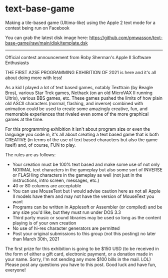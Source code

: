 # text-base-game

Making a tile-based game (Ultima-like) using the Apple 2 text mode for a contest being run on Facebook 

You can grab the latest disk image here: https://github.com/pmwasson/text-base-game/raw/main/disk/template.dsk

---

Official contest announcement from Roby Sherman's Apple II Software Enthusiasts

THE FIRST A2SE PROGRAMMING EXHIBITION OF 2021 is here and it's all about doing more with less! 

As a kid I played a lot of text based games, notably Texttrain (by Beagle Bros), various Star Trek games, Nethack (on an old MicroVAX II running Ultrix), various BBS games, etc. These games pushed the limits of how plain old ASCII characters (normal, flashing, and inverse) combined with animation could be used to create some amazingly creative, fun, and memorable experiences that rivaled even some of the more graphical games at the time.

For this programming exhibition it isn't about program size or even the language you code in, it's all about creating a text based game that is both CREATIVE (in terms of the use of text based characters but also the game itself) and, of course, FUN to play.

The rules are as follows:
* Your creation must be 100% text based and make some use of not only NORMAL text characters in the gameplay but also some sort of INVERSE or FLASHing characters in the gameplay as well (not just in the instructions, intro screen, messages, etc.)
* 40 or 80 columns are acceptable
* You can use MouseText but I would advise caution here as not all Apple II models have them and may not have the version of MouseText you want
* Programs can be written in Applesoft or Assembler (or compiled) and be any size you'd like, but they must run under DOS 3.3
* Third party music or sound libraries may be used so long as the content playing is of your own creation
* No use of hi-res character generators are permitted
* Post your original submissions to this group (not this posting) no later than March 30th, 2021

The first prize for this exhibition is going to be $150 USD (to be received in the form of either a gift card, electronic payment, or a donation made in your name. Sorry, I'm not sending any more $100 bills in the mail. LOL)
Please post any questions you have to this post.
Good luck and have fun, everyone!
